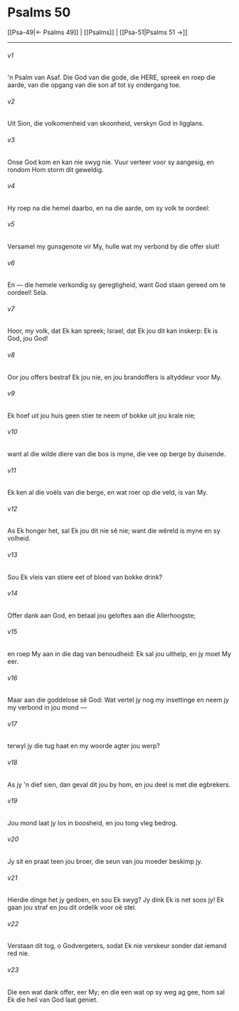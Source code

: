 # Psalms 50

[[Psa-49|← Psalms 49]] | [[Psalms]] | [[Psa-51|Psalms 51 →]]
***

###### v1
'n Psalm van Asaf. Die God van die gode, die HERE, spreek en roep die aarde, van die opgang van die son af tot sy ondergang toe. 
###### v2
Uit Sion, die volkomenheid van skoonheid, verskyn God in ligglans. 
###### v3
Onse God kom en kan nie swyg nie. Vuur verteer voor sy aangesig, en rondom Hom storm dit geweldig. 
###### v4
Hy roep na die hemel daarbo, en na die aarde, om sy volk te oordeel: 
###### v5
Versamel my gunsgenote vir My, hulle wat my verbond by die offer sluit! 
###### v6
En — die hemele verkondig sy geregtigheid, want God staan gereed om te oordeel! Sela. 
###### v7
Hoor, my volk, dat Ek kan spreek; Israel, dat Ek jou dit kan inskerp: Ek is God, jou God! 
###### v8
Oor jou offers bestraf Ek jou nie, en jou brandoffers is altyddeur voor My. 
###### v9
Ek hoef uit jou huis geen stier te neem of bokke uit jou krale nie; 
###### v10
want al die wilde diere van die bos is myne, die vee op berge by duisende. 
###### v11
Ek ken al die voëls van die berge, en wat roer op die veld, is van My. 
###### v12
As Ek honger het, sal Ek jou dit nie sê nie; want die wêreld is myne en sy volheid. 
###### v13
Sou Ek vleis van stiere eet of bloed van bokke drink? 
###### v14
Offer dank aan God, en betaal jou geloftes aan die Allerhoogste; 
###### v15
en roep My aan in die dag van benoudheid: Ek sal jou uithelp, en jy moet My eer. 
###### v16
Maar aan die goddelose sê God: Wat vertel jy nog my insettinge en neem jy my verbond in jou mond — 
###### v17
terwyl jy die tug haat en my woorde agter jou werp? 
###### v18
As jy 'n dief sien, dan geval dit jou by hom, en jou deel is met die egbrekers. 
###### v19
Jou mond laat jy los in boosheid, en jou tong vleg bedrog. 
###### v20
Jy sit en praat teen jou broer, die seun van jou moeder beskimp jy. 
###### v21
Hierdie dinge het jy gedoen, en sou Ek swyg? Jy dink Ek is net soos jy! Ek gaan jou straf en jou dit ordelik voor oë stel. 
###### v22
Verstaan dit tog, o Godvergeters, sodat Ek nie verskeur sonder dat iemand red nie. 
###### v23
Die een wat dank offer, eer My; en die een wat op sy weg ag gee, hom sal Ek die heil van God laat geniet. 
